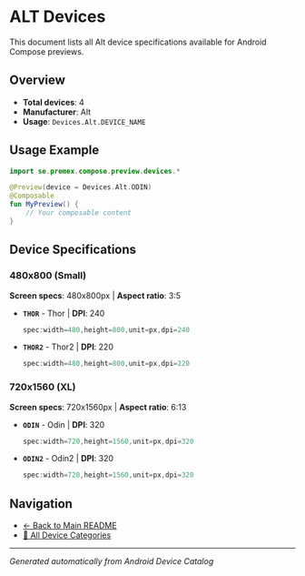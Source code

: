 # ALT Devices

This document lists all Alt device specifications available for Android Compose previews.

## Overview

- **Total devices**: 4
- **Manufacturer**: Alt
- **Usage**: `Devices.Alt.DEVICE_NAME`

## Usage Example

```kotlin
import se.premex.compose.preview.devices.*

@Preview(device = Devices.Alt.ODIN)
@Composable
fun MyPreview() {
    // Your composable content
}
```

## Device Specifications

### 480x800 (Small)

**Screen specs**: 480x800px | **Aspect ratio**: 3:5

- **`THOR`** - Thor | **DPI**: 240
  ```kotlin
  spec:width=480,height=800,unit=px,dpi=240
  ```

- **`THOR2`** - Thor2 | **DPI**: 220
  ```kotlin
  spec:width=480,height=800,unit=px,dpi=220
  ```

### 720x1560 (XL)

**Screen specs**: 720x1560px | **Aspect ratio**: 6:13

- **`ODIN`** - Odin | **DPI**: 320
  ```kotlin
  spec:width=720,height=1560,unit=px,dpi=320
  ```

- **`ODIN2`** - Odin2 | **DPI**: 320
  ```kotlin
  spec:width=720,height=1560,unit=px,dpi=320
  ```

## Navigation

- [← Back to Main README](../../README.md)
- [📱 All Device Categories](../README.md)

---
*Generated automatically from Android Device Catalog*
